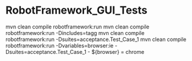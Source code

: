 # RobotFramework_GUI_Tests

mvn clean compile robotframework:run
mvn clean compile robotframework:run -Dincludes=tagg
mvn clean compile robotframework:run -Dsuites=acceptance.Test_Case_1
mvn clean compile robotframework:run -Dvariables=browser:ie -Dsuites=acceptance.Test_Case_1         - ${browser} =      chrome

